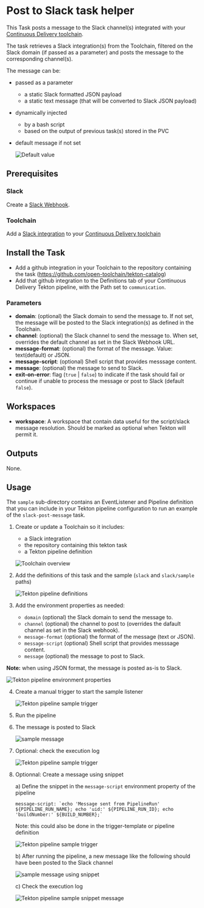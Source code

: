 # Post to Slack task helper
This Task posts a message to the Slack channel(s) integrated with your [Continuous Delivery toolchain](https://cloud.ibm.com/docs/services/ContinuousDelivery?topic=ContinuousDelivery-integrations#slack).

The task retrieves a Slack integration(s) from the Toolchain,
filtered on the Slack domain (if passed as a parameter) and posts the message to the corresponding channel(s).

The message can be:
- passed as a parameter 
   - a static Slack formatted JSON payload
   - a static text message (that will be converted to Slack JSON payload)
- dynamically injected
   - by a bash script
   - based on the output of previous task(s) stored in the PVC
- default message if not set

    ![Default value](./sample/default-message.png)

## Prerequisites
### Slack
Create a [Slack Webhook](https://api.slack.com/messaging/webhooks).
### Toolchain
Add a [Slack integration](https://cloud.ibm.com/docs/services/ContinuousDelivery?topic=ContinuousDelivery-integrations#slack) to your [Continuous Delivery toolchain](https://cloud.ibm.com/docs/services/ContinuousDelivery?topic=ContinuousDelivery-toolchains-using)
## Install the Task
- Add a github integration in your Toolchain to the repository containing the task (https://github.com/open-toolchain/tekton-catalog)
- Add that github integration to the Definitions tab of your Continuous Delivery Tekton pipeline, with the Path set to `communication`.

### Parameters

* **domain**: (optional) the Slack domain to send the message to. If not set, the message will be posted to the Slack integration(s) as defined in the Toolchain.
* **channel**: (optional) the Slack channel to send the message to. When set, overrides the default channel as set in the Slack Webhook URL.
* **message-format**: (optional) the format of the message. Value: text(default) or JSON.
* **message-script**: (optional) Shell script that provides messsage content.
* **message**: (optional) the message to send to Slack.
* **exit-on-error**: flag (`true` | `false`) to indicate if the task should fail or continue if unable to process the message or post to Slack (default `false`).

## Workspaces

* **workspace**: A workspace that contain data useful for the script/slack message resolution. Should be marked as optional when Tekton will permit it.

## Outputs
None.

## Usage
The `sample` sub-directory contains an EventListener and Pipeline definition that you can include in your Tekton pipeline configuration to run an example of the `slack-post-message` task.

1) Create or update a Toolchain so it includes:
   - a Slack integration
   - the repository containing this tekton task
   - a Tekton pipeline definition

   ![Toolchain overview](./sample/sample-toolchain-overview.png)

2) Add the definitions of this task and the sample (`slack` and `slack/sample` paths)

   ![Tekton pipeline definitions](./sample/sample-tekton-pipeline-definitions.png)

3) Add the environment properties as needed:

   - `domain` (optional) the Slack domain to send the message to.
   - `channel` (optional) the channel to post to (overrides the dafault channel as set in the Slack webhook).
   - `message-format` (optional) the format of the message (text or JSON).
   - `message-script` (optional) Shell script that provides messsage content.
   - `message` (optional) the message to post to Slack.

**Note:** when using JSON format, the message is posted as-is to Slack. 

   ![Tekton pipeline environment properties](./sample/sample-tekton-pipeline-environment-properties.png)


4) Create a manual trigger to start the sample listener

   ![Tekton pipeline sample trigger](./sample/sample-tekton-pipeline-sample-triggers.png)

5) Run the pipeline

6) The message is posted to Slack

   ![sample message](./sample/sample-message.png)

7) Optional: check the execution log

   ![Tekton pipeline sample trigger](./sample/sample-log.png)

8) Optionnal: Create a message using snippet 

   a) Define the snippet in the `message-script` environment property of the pipeline

       message-script: `echo 'Message sent from PipelineRun' ${PIPELINE_RUN_NAME}; echo 'uid:' ${PIPELINE_RUN_ID}; echo 'buildNumber:' ${BUILD_NUMBER};`

      Note: this could also be done in the trigger-template or pipeline definition

      ![Tekton pipeline sample trigger](./sample/sample-snippet-environment-property.png)


   b) After running the pipeline, a new message like the following should have been posted to the Slack channel

      ![sample message using snippet](./sample/sample-snippet-message.png)

   c) Check the execution log

      ![Tekton pipeline sample snippet message](./sample/sample-snippet-log.png)